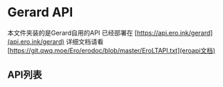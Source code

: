 # Gerard API
本文件夹装的是Gerard自用的API 已经部署在 [https://api.ero.ink/gerard](api.ero.ink/gerard)
详细文档请看 [https://git.qwq.moe/Ero/erodoc/blob/master/EroLTAPI.txt](eroapi文档)
## API列表
